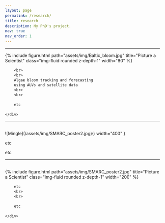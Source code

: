 ```yaml
---
layout: page
permalink: /research/
title: research
description: My PhD's project.
nav: true
nav_order: 1
---
```


-----------------------------------------------------------------------

<div class="row justify-content-sm-center">
    <div class="col-sm-4 mt-3 mt-md-0">
        {% include figure.html path="assets/img/Baltic_bloom.jpg" title="Picture a Scientist" class="img-fluid rounded z-depth-1" width="80" %}
    </div>
    <div class="col-sm-6 mt-3 mt-md-0">

        <br>
        <br>
        Algae bloom tracking and forecasting
        using AUVs and satellite data
        <br>
        <br>

        etc

    </div>
</div>

------------------------------------------------------------------------

<br>
![Mingle](/assets/img/SMARC_poster2.jpg){: width="400" }


etc
<br>

etc
<br>

--------------------------------------------------------------

<br>
<div class="row justify-content-sm-center">
    <div class="col-sm-4 mt-3 mt-md-0">
        {% include figure.html path="assets/img/SMARC_poster2.jpg" title="Picture a Scientist" class="img-fluid rounded z-depth-1" width="200" %}
    </div>
    <div class="col-sm-6 mt-3 mt-md-0">

        etc
        <br>
        <br>

        etc

    </div>
</div>





